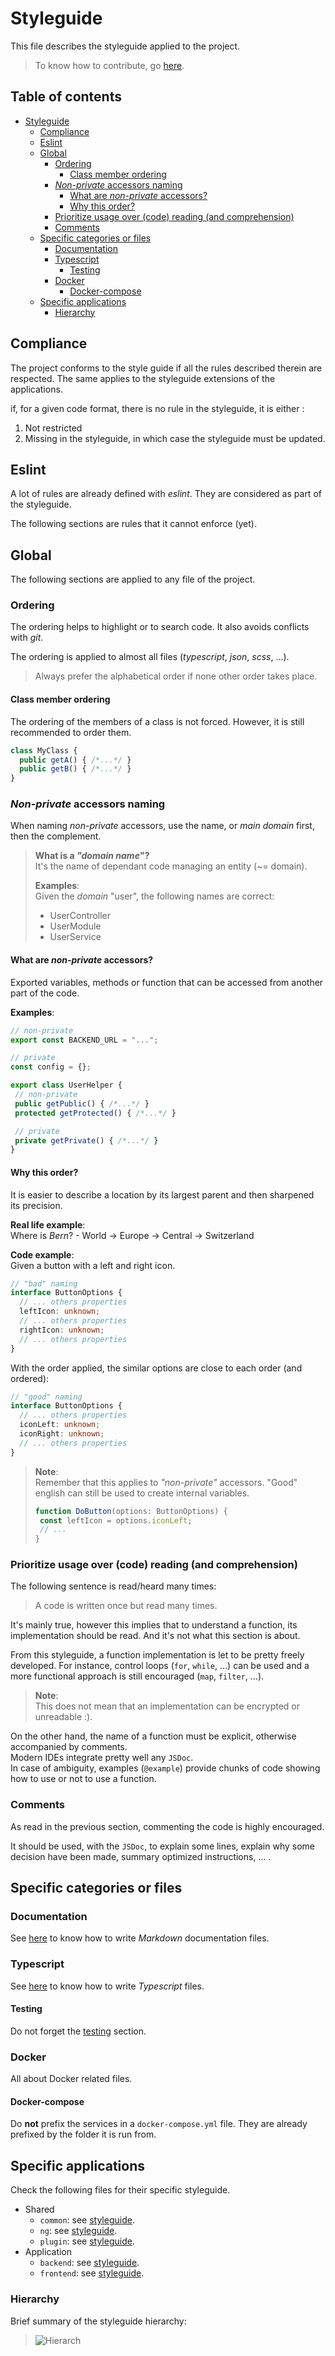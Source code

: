 # Styleguide

This file describes the styleguide applied to the project.

> To know how to contribute, go [here](./flow-git.md).

## Table of contents

<!-- TOC -->
* [Styleguide](#styleguide)
  * [Compliance](#compliance)
  * [Eslint](#eslint)
  * [Global](#global)
    * [Ordering](#ordering)
      * [Class member ordering](#class-member-ordering)
    * [_Non-private_ accessors naming](#non-private-accessors-naming)
      * [What are _non-private_ accessors?](#what-are-non-private-accessors)
      * [Why this order?](#why-this-order)
    * [Prioritize usage over (code) reading (and comprehension)](#prioritize-usage-over-code-reading-and-comprehension)
    * [Comments](#comments)
  * [Specific categories or files](#specific-categories-or-files)
    * [Documentation](#documentation)
    * [Typescript](#typescript)
      * [Testing](#testing)
    * [Docker](#docker)
      * [Docker-compose](#docker-compose)
  * [Specific applications](#specific-applications)
    * [Hierarchy](#hierarchy)
<!-- TOC -->

## Compliance

The project conforms to the style guide if all the rules described therein are respected.
The same applies to the styleguide extensions of the applications.

if, for a given code format, there is no rule in the styleguide, it is either :

1. Not restricted
2. Missing in the styleguide, in which case the styleguide must be updated.

## Eslint

A lot of rules are already defined with _eslint_.
They are considered as part of the styleguide.

The following sections are rules that it cannot enforce (yet).

## Global

The following sections are applied to any file of the project.

### Ordering

The ordering helps to highlight or to search code.
It also avoids conflicts with _git_.

The ordering is applied to almost all files (_typescript_, _json_, _scss_, ...).

> Always prefer the alphabetical order if none other order takes place.

#### Class member ordering

The ordering of the members of a class is not forced.
However, it is still recommended to order them.

```typescript
class MyClass {
  public getA() { /*...*/ }
  public getB() { /*...*/ }
}
```

### _Non-private_ accessors naming

When naming _non-private_ accessors, use the name,
or _main domain_ first, then the complement.

> **What is a _"domain name_"?**  
> It's the name of dependant code managing an entity (~= domain).
>
> **Examples**:  
> Given the _domain_ "user", the following names are correct:
>
> * UserController
> * UserModule
> * UserService

#### What are _non-private_ accessors?  

Exported variables, methods or function
that can be accessed from another part of the code.

**Examples**:

 ```typescript
// non-private
export const BACKEND_URL = "...";

// private
const config = {};

export class UserHelper {
  // non-private
  public getPublic() { /*...*/ }
  protected getProtected() { /*...*/ }

  // private
  private getPrivate() { /*...*/ }
}
 ```

#### Why this order?

It is easier to describe a location by its largest parent
and then sharpened its precision.

**Real life example**:  
Where is _Bern_? - World -> Europe -> Central -> Switzerland

**Code example**:  
Given a button with a left and right icon.

```typescript
// "bad" naming
interface ButtonOptions {
  // ... others properties
  leftIcon: unknown;
  // ... others properties
  rightIcon: unknown;
  // ... others properties
}
```

With the order applied, the similar options are close to each order (and ordered):

```typescript
// "good" naming
interface ButtonOptions {
  // ... others properties
  iconLeft: unknown;
  iconRight: unknown;
  // ... others properties
}
```

> **Note**:  
> Remember that this applies to _"non-private"_ accessors.
> "Good" english can still be used to create internal variables.
>
> ```typescript
> function DoButton(options: ButtonOptions) {
>  const leftIcon = options.iconLeft;
>  // ...
> }
> ```

### Prioritize usage over (code) reading (and comprehension)

The following sentence is read/heard many times:

> A code is written once but read many times.

It's mainly true, however this implies that to understand a function,
its implementation should be read.
And it's not what this section is about.

From this styleguide, a function implementation is let to be pretty freely developed.
For instance, control loops (`for`, `while`, ...) can be used
and a more functional approach is still encouraged (`map`, `filter`, ...).

> **Note**:  
> This does not mean that an implementation can be encrypted or unreadable :).

On the other hand, the name of a function must be explicit, otherwise accompanied by comments.  
Modern IDEs integrate pretty well any `JSDoc`.  
In case of ambiguity,
examples (`@example`) provide chunks of code showing how to use or not to use a function.

### Comments

As read in the previous section, commenting the code is highly encouraged.

It should be used, with the `JSDoc`, to explain some lines,
explain why some decision have been made,
summary optimized instructions, ... .

## Specific categories or files

### Documentation

See [here](./styleguide/documentation.md) to know how to write _Markdown_ documentation files.

### Typescript

See [here](./styleguide/typescript.md) to know how to write _Typescript_ files.

#### Testing

Do not forget the [testing](./styleguide/typescript.md#test-files) section.

### Docker

All about Docker related files.

#### Docker-compose

Do **not** prefix the services in a `docker-compose.yml` file.
They are already prefixed by the folder it is run from.

## Specific applications

Check the following files for their specific styleguide.

* Shared
  * `common`: see [styleguide](../libs/common/docs/styleguide.md).
  * `ng`: see [styleguide](../libs/ng/docs/styleguide.md).
  * `plugin`: see [styleguide](../libs/plugin/docs/styleguide.md).
* Application
  * `backend`: see [styleguide](../apps/backend/docs/styleguide.md).
  * `frontend`: see [styleguide](../apps/frontend/docs/styleguide.md).

### Hierarchy

Brief summary of the styleguide hierarchy:

> ![Hierarch](./styleguide/images/styleguide-hierarchy.drawio.svg)
